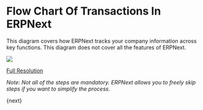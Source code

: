# Flow Chart Of Transactions In ERPNext

This diagram covers how ERPNext tracks your company information across key
functions. This diagram does not cover all the features of ERPNext.

![](/assets/manual_erpnext_com/old_images/erpnext/overview.png)


[Full Resolution](/assets/manual_erpnext_com/old_images/erpnext/overview.png)

_Note: Not all of the steps are mandatory. ERPNext allows you to freely skip
steps if you want to simplify the process._

{next}

